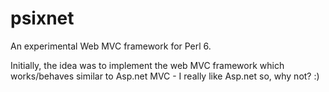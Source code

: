 # psixnet
An experimental Web MVC framework for Perl 6.

Initially, the idea was to implement the web MVC framework which works/behaves similar to Asp.net MVC - I really like Asp.net so, why not? :)
